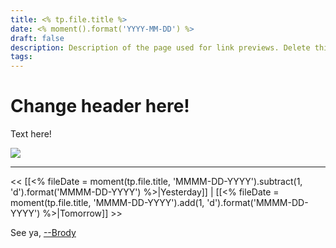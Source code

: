 ```yaml
---
title: <% tp.file.title %>
date: <% moment().format('YYYY-MM-DD') %>
draft: false
description: Description of the page used for link previews. Delete this if not wanted
tags:
---
```


<div class="article-header green-white">

<div>

<div class="decorative-element"></div>

# Change header here!

Text here!

</div>

<img loading="lazy" role="img" src="./cat_excited.png">

</div>

---
<< [[<% fileDate = moment(tp.file.title, 'MMMM-DD-YYYY').subtract(1, 'd').format('MMMM-DD-YYYY') %>|Yesterday]] 
| [[<% fileDate = moment(tp.file.title, 'MMMM-DD-YYYY').add(1, 'd').format('MMMM-DD-YYYY') %>|Tomorrow]] >>

See ya, <a target="_blank" rel="noopener noreferrer" href="https://www.brodypen.com/">--Brody<a>
